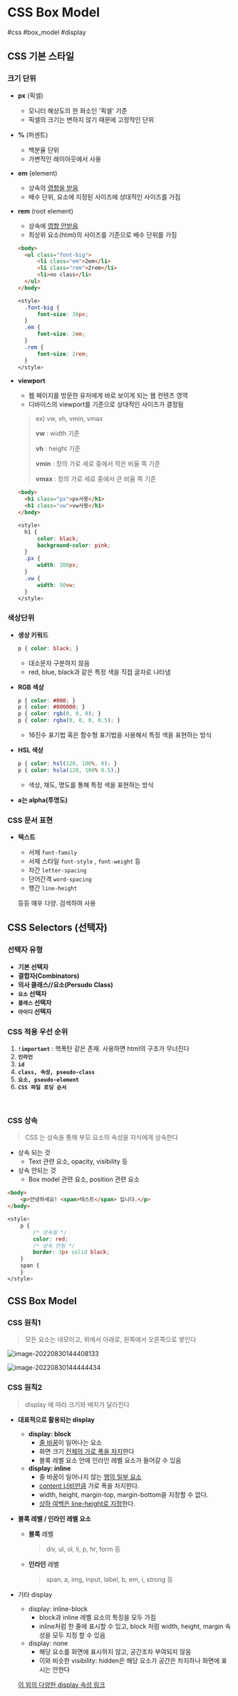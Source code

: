 # CSS Box Model

#css #box_model #display 



## CSS 기본 스타일

### 크기 단위

- **px** (픽셀)
  
  - 모니터 해상도의 한 화소인 '픽셀' 기준
  - 픽셀의 크기는 변하지 않기 때문에 고정적인 단위
  
- **%** (퍼센트)
  
  - 백분율 단위
  - 가변적인 레이아웃에서 사용
  
- **em** (element)
  
  - 상속의 <u>영향을 받음</u>
  - 배수 단위, 요소에 지정된 사이즈에 상대적인 사이즈를 가짐
  
- **rem** (root element) 
  
  - 상속에 <u>영향 안받음</u>
  - 최상위 요소(html)의 사이즈를 기준으로 배수 단위를 가짐
  
  ```html
  <body>
  	<ul class="font-big">
  		<li class="em">2em</li>
  		<li class="rem">2rem</li>
  		<li>no class</li>
  	</ul>
  </body>
  ```
  
  ```css
  <style>
  	.font-big {
  		font-size: 36px;
  	}
  	.em {
  		font-size: 2em;
  	}
  	.rem {
  		font-size: 2rem;
  	}
  </style>
  ```

- **viewport**

  - 웹 페이지를 방문한 유저에게 바로 보이게 되는 웹 컨텐츠 영역
  - 디바이스의 viewport를 기준으로 상대적인 사이즈가 결정됨

  > ex) vw, vh, vmin, vmax
  >
  > **vw** : width 기준
  >
  > **vh** : height 기준
  >
  > **vmin** : 창의 가로 세로 중에서 작은 비율 쪽 기준
  >
  > **vmax** : 창의 가로 세로 중에서 큰 비율 쪽 기준

  ```html
  <body>
  	<h1 class="px">px사용</h1>
  	<h1 class="vw">vw사용</h1>
  </body>
  ```

  ```css
  <style>
  	h1 {
  		color: black;
  		background-color: pink;
  	}
  	.px {
  		width: 200px;
  	}
  	.vw {
  		width: 50vw;
  	}
  </style>
  ```



### 색상단위

- **생상  키워드**

  ```css
  p { color: black; }
  ```

  - 대소문자 구분하지 않음
  - red, blue, black과 같은 특정 색을 직접 글자로 나타냄

- **RGB 색상**

  ```css
  p { color: #000; }
  p { color: #000000; }
  p { color: rgb(0, 0, 0); }
  p { color: rgba(0, 0, 0, 0.5); }
  ```

  - 16진수 표기법 혹은 함수형 표기법을 사용해서 특정 색을 표현하는 방식

- **HSL 색상**

  ```css
  p { color: hsl(120, 100%, 0); }
  p { color: hsla(120, 100% 0.5);}
  ```

  - 색상, 채도, 명도를 통해 특정 색을 표현하는 방식

- **a는 alpha(투명도)**



### CSS 문서 표현

- **텍스트**

  - 서체 `font-family`
  - 서체 스타일 `font-style` ,  `font-weight`  등
  - 자간 `letter-spacing`
  - 단어간격 `word-spacing`
  - 행간 `line-height`

  등등 매우 다양. 검색하여 사용



## CSS Selectors (선택자)

### 선택자 유형

- **기본 선택자**
- **결합자(Combinators)**
- **의사 클래스//요소(Persudo Class)**
- **`요소` 선택자**
- **`클래스` 선택자**
- **`아이디` 선택자**



### CSS 적용 우선 순위

1. **`!important`** : 핵폭탄 같은 존재. 사용하면 html의 구조가 무너진다
2. **`인라인`**
3. **`id`**
4. **`class, 속성, pseudo-class`**
5. **`요소, pseudo-element`**
6. **`CSS 파일 로딩 순서`**

​	

### CSS 상속

> CSS 는 상속을 통해 부모 요소의 속성을 자식에게 상속한다

- 상속 되는 것
  - Text 관련 요소, opacity, visibility 등
- 상속 안되는 것
  - Box model 관련 요소, position 관련 요소

```html
<body>
	<p>안녕하세요! <span>테스트</span> 입니다.</p>
</body>
```

```css
<style>
	p {
		/* 상속됨 */
		color: red;
		/* 상속 안됨 */
		border: 3px solid black;
	}
	span {
	}
</style>
```



## CSS Box Model

### CSS 원칙1 

> 모든 요소는 네모이고, 위에서 아래로, 왼쪽에서 오른쪽으로 쌓인다

![image-20220830144408133](2022-08-30-box_model.assets/image-20220830144408133.png)

![image-20220830144444434](2022-08-30-box_model.assets/image-20220830144444434.png)

### CSS 원칙2

> display 에 따라 크기와 배치가 달라진다

- **대표적으로 활용되는 display**
  - **display: block**
    - <u>줄 바꿈</u>이 일어나는 요소
    - 화면 크기 <u>전체의 가로 폭을 차지</u>한다
    - 블록 레벨 요소 안에 인라인 레벨 요소가 들어갈 수 있음
  - **display: inline**
    - 줄 바꿈이 일어나지 않는 <u>행의 일부 요소</u>
    - <u>content 너비만큼</u> 가로 폭을 차지한다.
    - width, height, margin-top, margin-bottom을 지정할 수 없다.
    - <u>상하 여백은 line-height로 지정</u>한다.

- **블록 레벨 / 인라인 레벨 요소**

  - **블록** 레벨

    > div, ul, ol, li, p, hr, form 등

  - **인라인** 레벨

    > span, a, img, input, label, b, em, i, strong 등

- 기타 display

  - display: inline-block
    - block과 inline 레벨 요소의 특징을 모두 가짐
    - inline처럼 한 줄에 표시할 수 있고, block 처럼 width, height, margin 속성을 모두 지정 할 수 있음
  - display: none
    - 해당 요소를 화면에 표시하지 않고, 공간조차 부여되지 않음
    - 이와 비슷한 visibility: hidden은 해당 요소가 공간은 차지하나 화면에 표시는 안한다

  

  [이 외의 다양한 display 속성 링크]( https://developer.mozilla.org/ko/docs/Web/CSS/display)